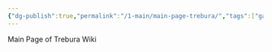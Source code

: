 ```yaml
---
{"dg-publish":true,"permalink":"/1-main/main-page-trebura/","tags":["gardenEntry"]}
---
```


Main Page of Trebura Wiki
